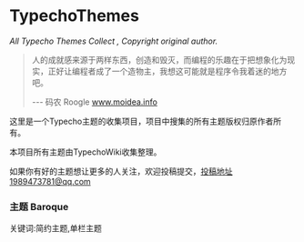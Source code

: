 # TypechoThemes
*All Typecho Themes Collect , Copyright original author.*



> 人的成就感来源于两样东西，创造和毁灭，而编程的乐趣在于把想象化为现实，正好让编程者成了一个造物主，我想这可能就是程序令我着迷的地方吧。
>
> --- 码农 Roogle www.moidea.info



这里是一个Typecho主题的收集项目，项目中搜集的所有主题版权归原作者所有。

本项目所有主题由TypechoWiki收集整理。

如果你有好的主题想让更多的人关注，欢迎投稿提交，投稿地址1989473781@qq.com 



### 主题 Baroque

关键词:简约主题,单栏主题